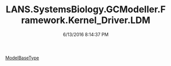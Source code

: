 ﻿---
title: LANS.SystemsBiology.GCModeller.Framework.Kernel_Driver.LDM
date: 6/13/2016 8:14:37 PM
---

[ModelBaseType](T-LANS.SystemsBiology.GCModeller.Framework.Kernel_Driver.LDM.ModelBaseType.html)

